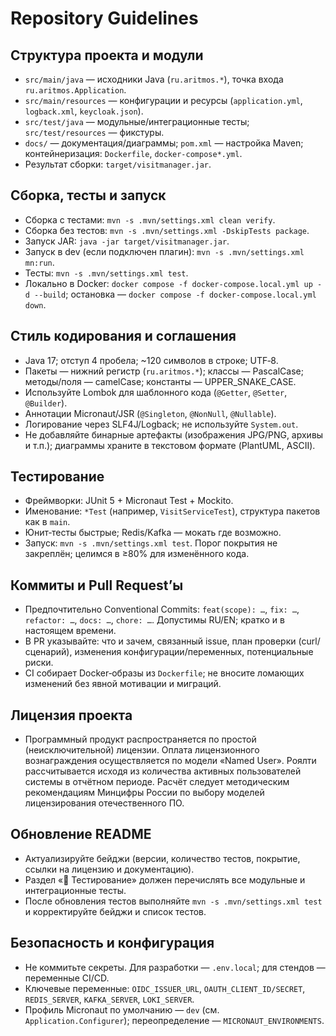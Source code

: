 # Repository Guidelines

## Структура проекта и модули
- `src/main/java` — исходники Java (`ru.aritmos.*`), точка входа `ru.aritmos.Application`.
- `src/main/resources` — конфигурации и ресурсы (`application.yml`, `logback.xml`, `keycloak.json`).
- `src/test/java` — модульные/интеграционные тесты; `src/test/resources` — фикстуры.
- `docs/` — документация/диаграммы; `pom.xml` — настройка Maven; контейнеризация: `Dockerfile`, `docker-compose*.yml`.
- Результат сборки: `target/visitmanager.jar`.

## Сборка, тесты и запуск
- Сборка с тестами: `mvn -s .mvn/settings.xml clean verify`.
- Сборка без тестов: `mvn -s .mvn/settings.xml -DskipTests package`.
- Запуск JAR: `java -jar target/visitmanager.jar`.
- Запуск в dev (если подключен плагин): `mvn -s .mvn/settings.xml mn:run`.
- Тесты: `mvn -s .mvn/settings.xml test`.
- Локально в Docker: `docker compose -f docker-compose.local.yml up -d --build`; остановка — `docker compose -f docker-compose.local.yml down`.

## Стиль кодирования и соглашения
- Java 17; отступ 4 пробела; ~120 символов в строке; UTF‑8.
- Пакеты — нижний регистр (`ru.aritmos.*`); классы — PascalCase; методы/поля — camelCase; константы — UPPER_SNAKE_CASE.
- Используйте Lombok для шаблонного кода (`@Getter`, `@Setter`, `@Builder`).
- Аннотации Micronaut/JSR (`@Singleton`, `@NonNull`, `@Nullable`).
- Логирование через SLF4J/Logback; не используйте `System.out`.
- Не добавляйте бинарные артефакты (изображения JPG/PNG, архивы и т.п.); диаграммы храните в текстовом формате (PlantUML, ASCII).

## Тестирование
- Фреймворки: JUnit 5 + Micronaut Test + Mockito.
- Именование: `*Test` (например, `VisitServiceTest`), структура пакетов как в `main`.
- Юнит‑тесты быстрые; Redis/Kafka — мокать где возможно.
- Запуск: `mvn -s .mvn/settings.xml test`. Порог покрытия не закреплён; целимся в ≥80% для изменённого кода.

## Коммиты и Pull Request’ы
- Предпочтительно Conventional Commits: `feat(scope): …`, `fix: …`, `refactor: …`, `docs: …`, `chore: …`. Допустимы RU/EN; кратко и в настоящем времени.
- В PR указывайте: что и зачем, связанный issue, план проверки (curl/сценарий), изменения конфигурации/переменных, потенциальные риски.
- CI собирает Docker‑образы из `Dockerfile`; не вносите ломающих изменений без явной мотивации и миграций.

## Лицензия проекта
- Программный продукт распространяется по простой (неисключительной) лицензии.
  Оплата лицензионного вознаграждения осуществляется по модели «Named User».
  Роялти рассчитывается исходя из количества активных пользователей системы в отчётном периоде.
  Расчёт следует методическим рекомендациям Минцифры России по выбору моделей лицензирования отечественного ПО.

## Обновление README
- Актуализируйте бейджи (версии, количество тестов, покрытие, ссылки на лицензию и документацию).
- Раздел «🧪 Тестирование» должен перечислять все модульные и интеграционные тесты.
- После обновления тестов выполняйте `mvn -s .mvn/settings.xml test` и корректируйте бейджи и список тестов.

## Безопасность и конфигурация
- Не коммитьте секреты. Для разработки — `.env.local`; для стендов — переменные CI/CD.
- Ключевые переменные: `OIDC_ISSUER_URL`, `OAUTH_CLIENT_ID/SECRET`, `REDIS_SERVER`, `KAFKA_SERVER`, `LOKI_SERVER`.
- Профиль Micronaut по умолчанию — `dev` (см. `Application.Configurer`); переопределение — `MICRONAUT_ENVIRONMENTS`.
